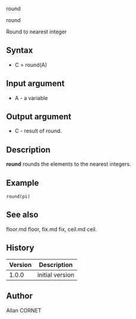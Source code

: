 



round


round

Round to nearest integer

## Syntax

- C = round(A)

## Input argument

 - A - a variable

## Output argument

 - C - result of round.

## Description


  <p><b>round</b> rounds the elements to the nearest integers.</p>


## Example

```Nelson
round(pi)
```

## See also

floor.md floor, fix.md fix, ceil.md ceil.
## History

|Version|Description|
|------|------|
|1.0.0|initial version|


## Author

Allan CORNET



